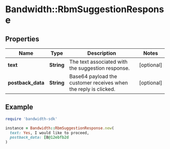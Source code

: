 # Bandwidth::RbmSuggestionResponse

## Properties

| Name | Type | Description | Notes |
| ---- | ---- | ----------- | ----- |
| **text** | **String** | The text associated with the suggestion response. | [optional] |
| **postback_data** | **String** | Base64 payload the customer receives when the reply is clicked. | [optional] |

## Example

```ruby
require 'bandwidth-sdk'

instance = Bandwidth::RbmSuggestionResponse.new(
  text: Yes, I would like to proceed,
  postback_data: [B@12ebfb2d
)
```


